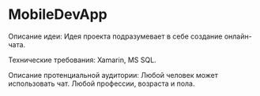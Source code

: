 # MobileDevApp

Описание идеи: 
  Идея проекта подразумевает в себе создание онлайн-чата.

Технические требования: 
  Xamarin, MS SQL.
  
Описание протенциальной аудитории: Любой человек может использовать чат. Любой профессии, возраста и пола.
